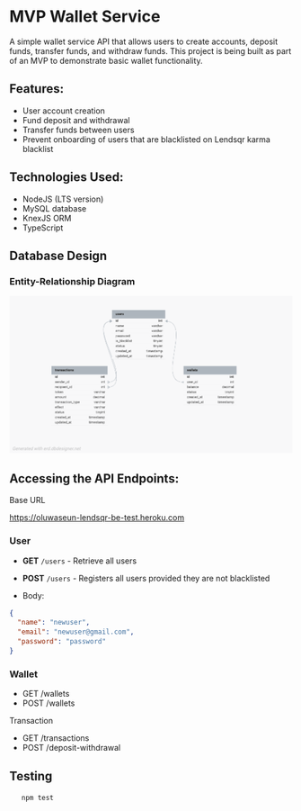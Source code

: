 # MVP Wallet Service

A simple wallet service API that allows users to create accounts, deposit funds, transfer funds, and withdraw funds. This project is being built as part of an MVP to demonstrate basic wallet functionality.

## Features:
- User account creation
- Fund deposit and withdrawal
- Transfer funds between users
- Prevent onboarding of users that are blacklisted on Lendsqr karma blacklist

## Technologies Used:
- NodeJS (LTS version)
- MySQL database
- KnexJS ORM
- TypeScript

## Database Design

### Entity-Relationship Diagram

![Entity-Relationship Diagram](src/er-diagram.png)

## Accessing the API Endpoints:

Base URL

https://oluwaseun-lendsqr-be-test.heroku.com

### User

- **GET** `/users` - Retrieve all users

- **POST** `/users` - Registers all users provided they are not blacklisted
- Body:
```json
{
  "name": "newuser",
  "email": "newuser@gmail.com",
  "password": "password"
}
```

### Wallet

- GET /wallets
- POST /wallets

Transaction

- GET /transactions
- POST /deposit-withdrawal

## Testing
```bash
   npm test
